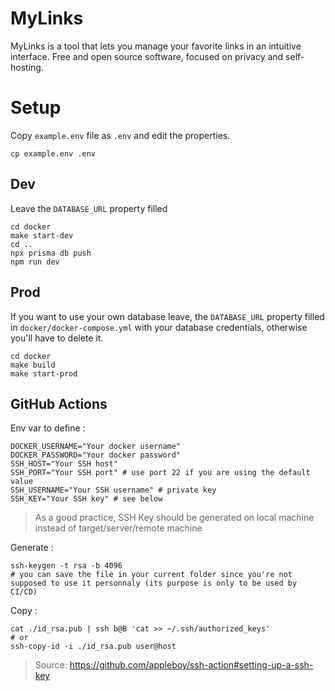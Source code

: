 # MyLinks

MyLinks is a tool that lets you manage your favorite links in an intuitive interface.
Free and open source software, focused on privacy and self-hosting.

# Setup

Copy `example.env` file as `.env` and edit the properties.

```
cp example.env .env
```

## Dev

Leave the `DATABASE_URL` property filled

```
cd docker
make start-dev
cd ..
npx prisma db push
npm run dev
```

## Prod

If you want to use your own database leave, the `DATABASE_URL` property filled in `docker/docker-compose.yml` with your database credentials, otherwise you'll have to delete it.

```shell
cd docker
make build
make start-prod
```

## GitHub Actions

Env var to define :

```shell
DOCKER_USERNAME="Your docker username"
DOCKER_PASSWORD="Your docker password"
SSH_HOST="Your SSH host"
SSH_PORT="Your SSH port" # use port 22 if you are using the default value
SSH_USERNAME="Your SSH username" # private key
SSH_KEY="Your SSH key" # see below
```

> As a good practice, SSH Key should be generated on local machine instead of target/server/remote machine

Generate :

```shell
ssh-keygen -t rsa -b 4096
# you can save the file in your current folder since you're not supposed to use it personnaly (its purpose is only to be used by CI/CD)
```

Copy :

```shell
cat ./id_rsa.pub | ssh b@B 'cat >> ~/.ssh/authorized_keys'
# or
ssh-copy-id -i ./id_rsa.pub user@host
```

> Source: https://github.com/appleboy/ssh-action#setting-up-a-ssh-key
